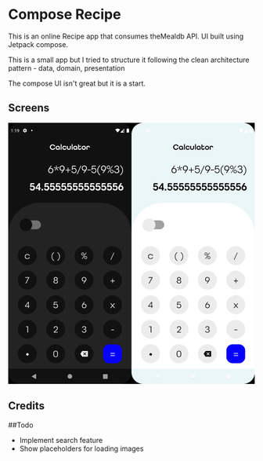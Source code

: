 # Compose Recipe

This is an online Recipe app that consumes theMealdb API. UI built using Jetpack compose.

This is a small app but I tried to structure it following the clean architecture pattern - data, domain, presentation

The compose UI isn't great but it is a start.

## Screens
![Screens](images/app_screens.jpg)

## Credits


##Todo
- Implement search feature
- Show placeholders for loading images